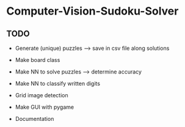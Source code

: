 # Computer-Vision-Sudoku-Solver

## TODO

- Generate (unique) puzzles --> save in csv file along solutions

- Make board class

- Make NN to solve puzzles --> determine accuracy

- Make NN to classify written digits

- Grid image detection

- Make GUI with pygame

- Documentation